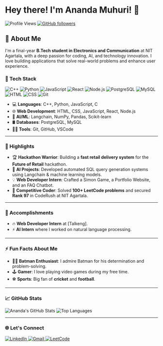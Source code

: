 # Hey there! I'm Ananda Muhuri! 👋

![Profile Views](https://komarev.com/ghpvc/?username=AnandaMuhuri&color=blueviolet&style=flat-square)
[![GitHub followers](https://img.shields.io/github/followers/AnandaMuhuri?label=Follow&style=social)](https://github.com/AnandaMuhuri?tab=followers)

## 🚀 About Me

I'm a final-year **B.Tech student in Electronics and Communication** at NIT Agartala, with a deep passion for coding, AI, and technology innovation. I love building applications that solve real-world problems and enhance user experience.

### 🔧 Tech Stack

![C++](https://img.shields.io/badge/-C++-00599C?style=plastic&logo=c%2B%2B&logoColor=white)
![Python](https://img.shields.io/badge/-Python-3776AB?style=plastic&logo=python&logoColor=white)
![JavaScript](https://img.shields.io/badge/-JavaScript-F7DF1E?style=plastic&logo=javascript&logoColor=black)
![React](https://img.shields.io/badge/-React-61DAFB?style=plastic&logo=react&logoColor=black)
![Node.js](https://img.shields.io/badge/-Node.js-339933?style=plastic&logo=nodedotjs&logoColor=white)
![PostgreSQL](https://img.shields.io/badge/-PostgreSQL-336791?style=plastic&logo=postgresql&logoColor=white)
![MySQL](https://img.shields.io/badge/-MySQL-4479A1?style=plastic&logo=mysql&logoColor=white)
![HTML](https://img.shields.io/badge/-HTML5-E34F26?style=plastic&logo=html5&logoColor=white)
![CSS](https://img.shields.io/badge/-CSS3-1572B6?style=plastic&logo=css3&logoColor=white)
![Git](https://img.shields.io/badge/-Git-F05032?style=plastic&logo=git&logoColor=white)

- 💻 **Languages**: C++, Python, JavaScript, C
- 🌐 **Web Development**: HTML, CSS, JavaScript, React, Node.js
- 🧠 **AI/ML**: Langchain, NumPy, Pandas, Scikit-learn
- 🛢️ **Databases**: PostgreSQL, MySQL
- 🧑‍💻 **Tools**: Git, GitHub, VSCode

---

### 🌟 Highlights

- 🏆 **Hackathon Warrior**: Building a **fast retail delivery system** for the **Future of Retail** hackathon.
- 🤖 **AI Projects**: Developed automated SQL query generation systems using Langchain & machine learning models.
- 💡 **Web Developer Intern**: Crafted a Simon Game, a Portfolio Website, and an FAQ Chatbot.
- 🎯 **Competitive Coder**: Solved **100+ LeetCode problems** and secured **Rank 97** in CodeRush at NIT Agartala.

---

### 🏅 Accomplishments

- 🔥 **Web Developer Intern** at [Talkeng].
- ⚡ **AI Intern** where I worked on natural language processing.

---

### ⚡ Fun Facts About Me

- 🦸‍♂️ **Batman Enthusiast**: I admire Batman for his determination and problem-solving.
- 🕹️ **Gamer**: I love playing video games during my free time.
- ⚽ **Sports**: Big fan of **cricket** and **football**.

---

### 📈 GitHub Stats

![Ananda's GitHub Stats](https://github-readme-stats.vercel.app/api?username=AnandaMuhuri&show_icons=true&theme=radical)
![Top Languages](https://github-readme-stats.vercel.app/api/top-langs/?username=AnandaMuhuri&layout=compact&theme=radical)

---

### 🌐 Let's Connect

<p align="left">
  <a href="https://www.linkedin.com/in/ananda-muhuri-694365220/" target="_blank">
    <img alt="LinkedIn" src="https://img.shields.io/badge/LinkedIn-0A66C2?style=for-the-badge&logo=linkedin&logoColor=white" />
  </a>
  <a href="mailto:anandamuhuri1@gmail.com" target="_blank">
    <img alt="Gmail" src="https://img.shields.io/badge/Gmail-D14836?style=for-the-badge&logo=gmail&logoColor=white" />
  </a>
  <a href="https://leetcode.com/u/ananda_muhuri09/" target="_blank">
    <img alt="LeetCode" src="https://img.shields.io/badge/LeetCode-FFA116?style=for-the-badge&logo=leetcode&logoColor=white" />
  </a>
</p>


